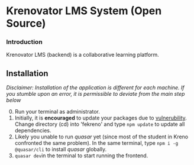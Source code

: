 # Krenovator LMS System (Open Source)

### Introduction

Krenovator LMS (backend) is a collaborative learning platform.

## Installation

*Disclaimer: Installation of the application is different for each machine. If you stumble upon an error, it is permissible to deviate from the main step below*

0. Run your terminal as administrator.
1. Initially, it is **encouraged** to update your packages due to [vulnerubility](https://itnext.io/fixing-security-vulnerabilities-in-npm-dependencies-in-less-than-3-mins-a53af735261d). Change directory (cd) into 'fekreno' and type `npm update` to update all dependencies.
2. Likely you unable to run *quasar* yet (since most of the student in Kreno confronted the same problem). In the same terminal, type `npm i -g @quasar/cli` to install *quasar* globally.
3. `quasar dev`in the terminal to start running the frontend.
